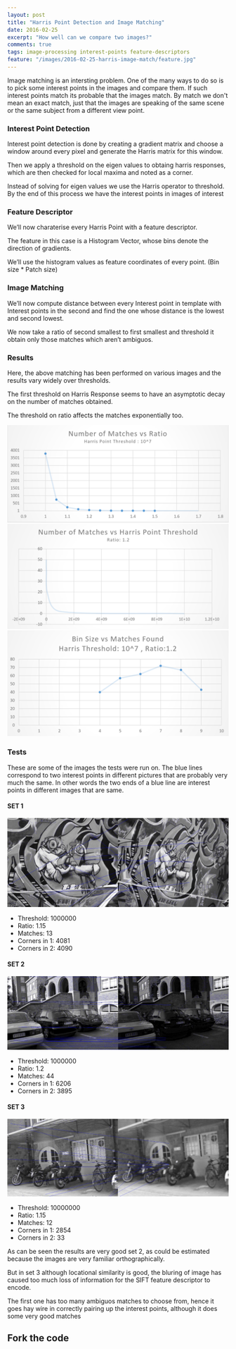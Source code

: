 ```yaml
---
layout: post
title: "Harris Point Detection and Image Matching"
date: 2016-02-25
excerpt: "How well can we compare two images?"
comments: true
tags: image-processing interest-points feature-descriptors
feature: "/images/2016-02-25-harris-image-match/feature.jpg"
---
```


<!-- # Harris Point Detection and Image Matching -->

<!-- ## Overview -->

Image matching is an intersting problem. One of the many ways to do so is to pick some interest points in the images and compare them. If such interest points 
match its probable that the images match. By match we don't mean an exact match, just that the images are speaking of the same scene or the same subject from 
a different view point.

### Interest Point Detection
Interest point detection is done by creating a gradient matrix and choose a window around every pixel and generate the Harris matrix for this window.

Then we apply a threshold on the eigen values to obtaing harris responses, which are then checked for local maxima and noted as a corner.

Instead of solving for eigen values we use the Harris operator to threshold. By the end of this process we have the interest points in images of interest

### Feature Descriptor
We’ll now charaterise every Harris Point with a feature descriptor.

The feature in this case is a Histogram Vector, whose bins denote the direction of gradients.

We’ll use the histogram values as feature coordinates of every point. (Bin size * Patch size)

### Image Matching
We’ll now compute distance between every Interest point in template with Interest points in the second and find the one whose distance is the lowest and second lowest.

We now take a ratio of second smallest to first smallest and threshold it obtain only those matches which aren’t ambiguos.  

### Results
Here, the above matching has been performed on various images and the results vary widely over thresholds.

The first threshold on Harris Response seems to have an asymptotic decay on the number of matches obtained.

The threshold on ratio affects the matches exponentially too.

<img src="https://github.com/manikantareddyd/Harris_Corner_Image_Matcher/raw/master/res/1.png">

<img src="https://github.com/manikantareddyd/Harris_Corner_Image_Matcher/raw/master/res/2.PNG">

<img src="https://github.com/manikantareddyd/Harris_Corner_Image_Matcher/raw/master/res/3.PNG">


### Tests
These are some of the images the tests were run on. The blue lines correspond to two interest points in different pictures that are probably very much the same. 
In other words the two ends of a blue line are interest points in different images that are same.

#### SET 1
<img src="https://github.com/manikantareddyd/Harris_Corner_Image_Matcher/raw/master/res/11.PNG">

+ Threshold: 1000000
+ Ratio: 1.15  
+ Matches: 13
+ Corners in 1: 4081     
+ Corners in 2: 4090

#### SET 2
<img src="https://github.com/manikantareddyd/Harris_Corner_Image_Matcher/raw/master/res/12.PNG">

+ Threshold: 1000000  
+ Ratio: 1.2   
+ Matches: 44
+ Corners in 1: 6206  
+ Corners in 2: 3895

#### SET 3
<img src="https://github.com/manikantareddyd/Harris_Corner_Image_Matcher/raw/master/res/13.PNG">

+ Threshold: 10000000  
+ Ratio: 1.15   
+ Matches: 12
+ Corners in 1: 2854  
+ Corners in 2: 33  


As can be seen the results are very good set 2, as could be estimated because the images are very familiar orthographically.  

But in set 3 although locational similarity is good, the bluring of image has caused too much loss of information for the SIFT feature descriptor to encode.

The first one has too many ambiguos matches to choose from, hence it goes hay wire in correctly pairing up the interest points, although it does some very good matches

<h2> Fork the code </h2>

<a href="https://github.com/ManikantaReddyD/Harris_Corner_Image_Matcher" target="_blank"><i class="fa fa-3x fa-github"></i></a>